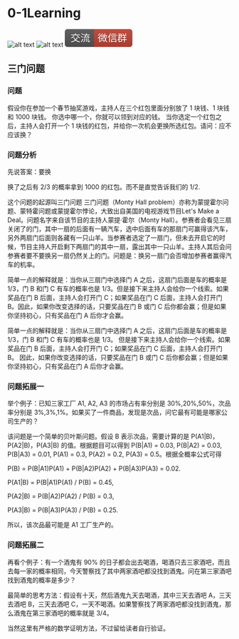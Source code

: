 # 0-1Learning

![alt text](../../static/common/svg/luoxiaosheng.svg "公众号")
![alt text](../../static/common/svg/luoxiaosheng_learning.svg "学习")
![alt text](../../static/common/svg/luoxiaosheng_wechat.svg "微信")


## 三门问题

### 问题
假设你在参加一个春节抽奖游戏，主持人在三个红包里面分别放了 1 块钱、1 块钱和 1000 块钱。
你选中哪一个，你就可以领到对应的钱。
当你选定一个红包之后，主持人会打开一个 1 块钱的红包，并给你一次机会更换所选红包。请问：应不应该换？



### 问题分析

先说答案：要换

换了之后有 2/3 的概率拿到 1000 的红包。而不是直觉告诉我们的 1/2.

这个问题的起源叫三门问题
三门问题（Monty Hall problem）亦称为蒙提霍尔问题、蒙特霍问题或蒙提霍尔悖论，大致出自美国的电视游戏节目Let's Make a Deal。问题名字来自该节目的主持人蒙提·霍尔（Monty Hall）。参赛者会看见三扇关闭了的门，其中一扇的后面有一辆汽车，选中后面有车的那扇门可赢得该汽车，另外两扇门后面则各藏有一只山羊。当参赛者选定了一扇门，但未去开启它的时候，节目主持人开启剩下两扇门的其中一扇，露出其中一只山羊。主持人其后会问参赛者要不要换另一扇仍然关上的门。问题是：换另一扇门会否增加参赛者赢得汽车的机率。

简单一点的解释就是：当你从三扇门中选择门 A 之后，这扇门后面是车的概率是 1/3，门 B 和门 C 有车的概率也是 1/3。但是接下来主持人会给你一个线索。如果奖品在门 B 后面，主持人会打开门 C；如果奖品在门 C 后面，主持人会打开门 B。因此，如果你改变选择的话，只要奖品在门 B 或门 C 后你都会赢；但是如果你坚持初心，只有奖品在门 A 后你才会赢。


简单一点的解释就是：当你从三扇门中选择门 A 之后，这扇门后面是车的概率是 1/3，门 B 和门 C 有车的概率也是 1/3。
但是接下来主持人会给你一个线索。如果奖品在门 B 后面，主持人会打开门 C；如果奖品在门 C 后面，主持人会打开门 B。
因此，如果你改变选择的话，只要奖品在门 B 或门 C 后你都会赢；但是如果你坚持初心，只有奖品在门 A 后你才会赢。



### 问题拓展一
举个例子：已知三家工厂 A1, A2, A3 的市场占有率分别是 30%,20%,50%，次品率分别是 3%,3%,1%。如果买了一件商品，发现是次品，问它最有可能是哪家公司生产的？


该问题是一个简单的贝叶斯问题。假设 B 表示次品，需要计算的是 P(A1|B)，P(A2|B)，P(A3|B) 的值。根据题目可以得到 P(B|A1) = 0.03, P(B|A2) = 0.03, P(B|A3) = 0.01, P(A1) = 0.3, P(A2) = 0.2, P(A3) = 0.5。根据全概率公式可得

P(B) = P(B|A1)P(A1) + P(B|A2)P(A2) + P(B|A3)P(A3) = 0.02.

P(A1|B) = P(B|A1)P(A1) / P(B) = 0.45,

P(A2|B) = P(B|A2)P(A2) / P(B) = 0.3,

P(A3|B) = P(B|A3)P(A3) / P(B) = 0.25.

所以，该次品最可能是 A1 工厂生产的。


### 问题拓展二
再看个例子：有一个酒鬼有 90% 的日子都会出去喝酒，喝酒只去三家酒吧，而且去每一家的概率相同，今天警察找了其中两家酒吧都没找到酒鬼。问在第三家酒吧找到酒鬼的概率是多少？



最简单的思考方法：假设有十天，然后酒鬼九天去喝酒，其中三天去酒吧 A，三天去酒吧 B，三天去酒吧 C，一天不喝酒。如果警察找了两家酒吧都没找到酒鬼，那么酒鬼在第三家酒吧的概率就是 3/4。

当然这里有严格的数学证明方法，不过留给读者自行验证。
